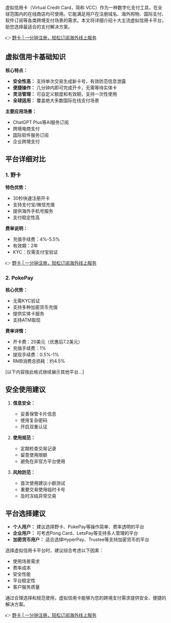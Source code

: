 虚拟信用卡（Virtual Credit Card，简称 VCC）作为一种数字化支付工具，在全球范围内的在线商店均可使用。它能满足用户在注册域名、海外购物、国际支付、软件订阅等各类跨境支付场景的需求。本文将详细介绍十大主流虚拟信用卡平台，助您选择最适合的支付解决方案。

👉 [野卡 | 一分钟注册，轻松订阅海外线上服务](https://bit.ly/bewildcard)

## 虚拟信用卡基础知识

**核心特点：**
- **安全性高：** 支持单次交易生成新卡号，有效防范信息泄露
- **便捷操作：** 几分钟内即可完成开卡，无需等待实体卡
- **灵活管理：** 可自定义额度和有效期，支持一次性使用
- **全球适用：** 覆盖绝大多数国际在线支付场景

**主要应用场景：**
- ChatGPT Plus等AI服务订阅
- 跨境电商支付
- 国际软件服务订阅
- 企业跨境支付

## 平台详细对比

### 1. 野卡
**特色优势：**
- 30秒快速注册开卡
- 支持支付宝/微信充值
- 提供海外手机号服务
- 支付稳定性高

**费率说明：**
- 充值手续费：4%-5.5%
- 有效期：2年
- KYC：仅需支付宝验证

👉 [野卡 | 一分钟注册，轻松订阅海外线上服务](https://bit.ly/bewildcard)

### 2. PokePay
**核心优势：**
- 无需KYC验证
- 支持多种加密货币充值
- 提供实体卡服务
- 支持ATM取现

**费率详情：**
- 开卡费：20美元（优惠后7.2美元）
- 充值手续费：1%
- 提现手续费：0.5%-1%
- RMB消费总损耗：约4.5%

[以下内容按此格式继续展示其他平台...]

## 安全使用建议

1. **信息安全：**
   - 妥善保管卡片信息
   - 使用复杂密码
   - 开启双重认证

2. **使用规范：**
   - 定期检查交易记录
   - 留意使用限额
   - 避免在非官方平台使用

3. **风险防范：**
   - 首次使用建议小额测试
   - 重要交易使用临时卡号
   - 及时冻结异常交易

## 平台选择建议

- **个人用户：** 建议选择野卡、PokePay等操作简单、费率透明的平台
- **企业用户：** 可考虑Pong Card、LetsPay等支持多人管理的平台
- **加密货币用户：** 适合选择HyperPay、Trustee等支持加密货币的平台

选择虚拟信用卡平台时，建议综合考虑以下因素：
- 使用场景需求
- 费率成本
- 安全性能
- 平台稳定性
- 客户服务质量

通过合理选择和规范使用，虚拟信用卡能够为您的跨境支付需求提供安全、便捷的解决方案。

👉 [野卡 | 一分钟注册，轻松订阅海外线上服务](https://bit.ly/bewildcard)